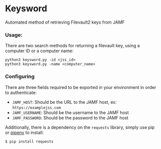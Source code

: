 # Keysword
Automated method of retrieving Filevault2 keys from JAMF

### Usage:

There are two search methods for returning a filevault key, using a computer ID or a computer name:

    python3 keysword.py -id <jss_id>
    python3 keysword.py -name <computer_name>

### Configuring

There are three fields required to be exported in your environment in order to authenticate:

  - `JAMF_HOST`: Should be the URL to the JAMF host, ex: `https://examplejss.com`
  - `JAMF_USERNAME`: Should be the username to the JAMF host
  - `JAMF_PASSWORD`: Should be the password to the JAMF host

Additionally, there is a dependency on the `requests` library, simply use pip or [pipenv](http://pipenv.org/) to install:

``` {.sourceCode .bash}
$ pip install requests
```
